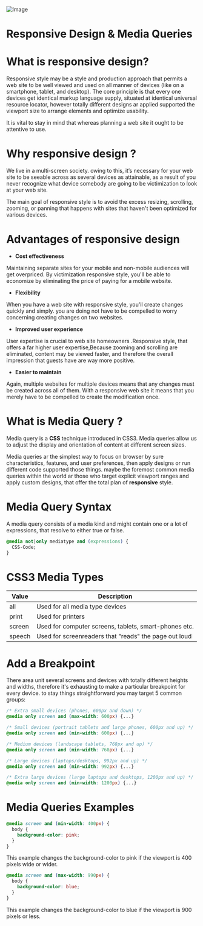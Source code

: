 

![Image](https://miro.medium.com/max/4800/1*YoXg1v9QIVbSKNaTIzr38A.jpeg)


# Responsive Design & Media Queries


# What is responsive design?

Responsive style may be a style and production approach that permits a web site to be well viewed and used on all manner of devices (like on a smartphone, tablet, and desktop). The core principle is that every one devices get identical markup language supply, situated at identical universal resource locator, however totally different designs ar applied supported the viewport size to arrange elements and optimize usability.

It is vital to stay in mind that whereas planning a web site it ought to be attentive to use.



# Why responsive design ?
We live in a multi-screen society. owing to this, it’s necessary for your web site to be seeable across as several devices as attainable, as a result of you never recognize what device somebody are going to be victimization to look at your web site.

The main goal of responsive style is to avoid the excess resizing, scrolling, zooming, or panning that happens with sites that haven't been optimized for various devices.



# Advantages of responsive design
- **Cost effectiveness**

Maintaining separate sites for your mobile and non-mobile audiences will get overpriced. By victimization responsive style, you'll be able to economize by eliminating the price of paying for a mobile website.



- **Flexibility**

When you have a web site with responsive style, you'll create changes quickly and simply. you are doing not have to be compelled to worry concerning creating changes on two websites.

- **Improved user experience**

User expertise is crucial to web site homeowners .Responsive style, that offers a far higher user expertise,Because zooming and scrolling are eliminated, content may be viewed faster, and therefore the overall impression that guests have are way more positive.


- **Easier to maintain**

Again, multiple websites for multiple devices means that any changes must be created across all of them. With a responsive web site it means that you merely have to be compelled to create the modification once.






# What is  Media Query ?

Media query is a **CSS** technique introduced in CSS3. Media queries allow us to adjust the display and orientation of content at different screen sizes.

Media queries ar the simplest way to focus on browser by sure characteristics, features, and user preferences, then apply designs or run different code supported those things. maybe the foremost common media queries within the world ar those who target explicit viewport ranges and apply custom designs, that offer the total plan of **responsive** style.



# Media Query Syntax

A media query consists of a media kind and might contain one or a lot of expressions, that resolve to either true or false.

```css
@media not|only mediatype and (expressions) {
  CSS-Code;
}
```



# CSS3 Media Types
| Value       | Description                                           |
| ----------- | -----------                                           |
| all         | Used for all media type devices                       |
| print       | Used for printers                                     |
| screen      | Used for computer screens, tablets, smart-phones etc. |
|speech       | Used for screenreaders that "reads" the page out loud |



# Add a Breakpoint
There area unit several screens and devices with totally different heights and widths, therefore it's exhausting to make a particular breakpoint for every device. to stay things straightforward you may target 5 common groups:

```css
/* Extra small devices (phones, 600px and down) */
@media only screen and (max-width: 600px) {...}

/* Small devices (portrait tablets and large phones, 600px and up) */
@media only screen and (min-width: 600px) {...}

/* Medium devices (landscape tablets, 768px and up) */
@media only screen and (min-width: 768px) {...}

/* Large devices (laptops/desktops, 992px and up) */
@media only screen and (min-width: 992px) {...}

/* Extra large devices (large laptops and desktops, 1200px and up) */
@media only screen and (min-width: 1200px) {...}
```



# Media Queries Examples

```css
@media screen and (min-width: 400px) {
  body {
    background-color: pink;
  }
}
```
This example changes the background-color to pink if the viewport is 400 pixels wide or wider.



```css
@media screen and (max-width: 990px) {
  body {
    background-color: blue;
  }
}
```
This example changes the background-color to blue if the viewport is 900 pixels or less.




